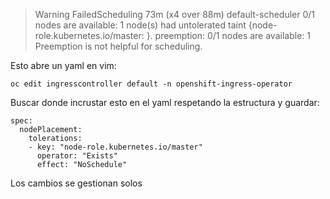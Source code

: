 >Warning FailedScheduling 73m (x4 over 88m) default-scheduler 0/1 nodes are available: 1 node(s) had untolerated taint {node-role.kubernetes.io/master: }. preemption: 0/1 nodes are available: 1 Preemption is not helpful for scheduling.

Esto abre un yaml en vim:

```
oc edit ingresscontroller default -n openshift-ingress-operator
```

Buscar donde incrustar esto en el yaml respetando la estructura y guardar:

```
spec:
  nodePlacement:
    tolerations:
    - key: "node-role.kubernetes.io/master"
      operator: "Exists"
      effect: "NoSchedule"
```

Los cambios se gestionan solos
